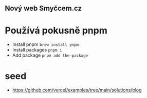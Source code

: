 ## Nový web Smyčcem.cz

# Používá pokusně pnpm

- Install pnpm `brew install pnpm`
- Install packages `pnpm i`
- Add package `pnpm add the-package`

# seed
- https://github.com/vercel/examples/tree/main/solutions/blog